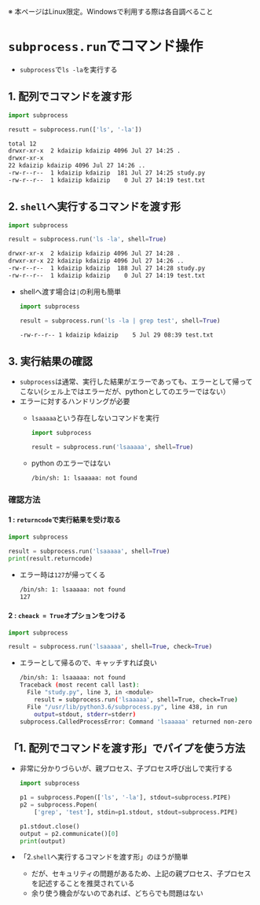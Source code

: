 ※ 本ページはLinux限定。Windowsで利用する際は各自調べること


# `subprocess.run`でコマンド操作

- `subprocess`で`ls -la`を実行する
## 1. 配列でコマンドを渡す形

```python
import subprocess

resutt = subprocess.run(['ls', '-la'])
```

```sh
total 12
drwxr-xr-x  2 kdaizip kdaizip 4096 Jul 27 14:25 .
drwxr-xr-x
22 kdaizip kdaizip 4096 Jul 27 14:26 ..
-rw-r--r--  1 kdaizip kdaizip  181 Jul 27 14:25 study.py
-rw-r--r--  1 kdaizip kdaizip    0 Jul 27 14:19 test.txt
```

## 2. `shell`へ実行するコマンドを渡す形

```python
import subprocess

result = subprocess.run('ls -la', shell=True)
```
```sh
drwxr-xr-x  2 kdaizip kdaizip 4096 Jul 27 14:28 .
drwxr-xr-x 22 kdaizip kdaizip 4096 Jul 27 14:26 ..
-rw-r--r--  1 kdaizip kdaizip  188 Jul 27 14:28 study.py
-rw-r--r--  1 kdaizip kdaizip    0 Jul 27 14:19 test.txt
```

- shellへ渡す場合は`|`の利用も簡単
    ```python
    import subprocess

    result = subprocess.run('ls -la | grep test', shell=True)
    ```
    ```sh
    -rw-r--r-- 1 kdaizip kdaizip    5 Jul 29 08:39 test.txt
    ```



## 3. 実行結果の確認
- `subprocess`は通常、実行した結果がエラーであっても、エラーとして帰ってこない(シェル上ではエラーだが、pythonとしてのエラーではない）
- エラーに対するハンドリングが必要
  - `lsaaaaa`という存在しないコマンドを実行
    ```python
    import subprocess

    result = subprocess.run('lsaaaaa', shell=True)
	```

  - python のエラーではない

    ```sh
    /bin/sh: 1: lsaaaaa: not found
    ```


### 確認方法
#### 1 : `returncode`で実行結果を受け取る
```python
import subprocess

result = subprocess.run('lsaaaaa', shell=True)
print(result.returncode)
```
    

- エラー時は`127`が帰ってくる

    ```sh
    /bin/sh: 1: lsaaaaa: not found
    127
    ```


#### 2 : `cheack = True`オプションをつける
```python
import subprocess

result = subprocess.run('lsaaaaa', shell=True, check=True)
```

- エラーとして帰るので、キャッチすれば良い
    ```sh
    /bin/sh: 1: lsaaaaa: not found
    Traceback (most recent call last):
      File "study.py", line 3, in <module>
        result = subprocess.run('lsaaaaa', shell=True, check=True)
      File "/usr/lib/python3.6/subprocess.py", line 438, in run
        output=stdout, stderr=stderr)
    subprocess.CalledProcessError: Command 'lsaaaaa' returned non-zero exit status 127.
    ```


## 「1. 配列でコマンドを渡す形」でパイプを使う方法

- 非常に分かりづらいが、親プロセス、子プロセス呼び出しで実行する
    ```python
    import subprocess

    p1 = subprocess.Popen(['ls', '-la'], stdout=subprocess.PIPE)
    p2 = subprocess.Popen(
        ['grep', 'test'], stdin=p1.stdout, stdout=subprocess.PIPE)

    p1.stdout.close()
    output = p2.communicate()[0]
    print(output)
    ```
    
    
- 「2.`shell`へ実行するコマンドを渡す形」のほうが簡単
  - だが、セキュリティの問題があるため、上記の親プロセス、子プロセスを記述することを推奨されている
  - 余り使う機会がないのであれば、どちらでも問題はない